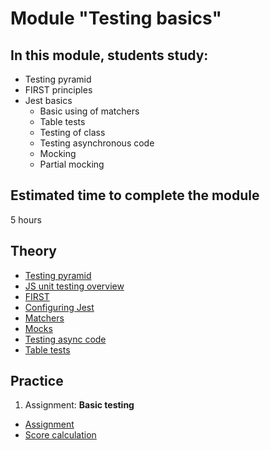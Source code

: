 # Module "Testing basics"

## In this module, students study:

- Testing pyramid
- FIRST principles
- Jest basics
  - Basic using of matchers
  - Table tests
  - Testing of class
  - Testing asynchronous code
  - Mocking
  - Partial mocking

## Estimated time to complete the module

5 hours

## Theory

- [Testing pyramid](https://www.headspin.io/blog/the-testing-pyramid-simplified-for-one-and-all)
- [JS unit testing overview](https://www.browserstack.com/guide/unit-testing-in-javascript)
- [FIRST](https://dzone.com/articles/first-principles-solid-rules-for-tests)
- [Configuring Jest](https://jestjs.io/docs/getting-started)
- [Matchers](https://jestjs.io/docs/using-matchers)
- [Mocks](https://jestjs.io/docs/mock-functions)
- [Testing async code](https://jestjs.io/docs/asynchronous)
- [Table tests](https://miyauchi.dev/posts/jest-table-driven-tests/)

## Practice

1. Assignment: **Basic testing**

- [Assignment](https://github.com/AlreadyBored/nodejs-assignments/blob/main/assignments/basic-testing/assignment.md)
- [Score calculation](https://github.com/AlreadyBored/nodejs-assignments/blob/main/assignments/basic-testing/score.md)
